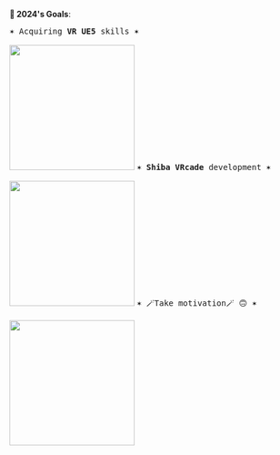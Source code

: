 **🎯 2024's Goals**:

<kbd>✶ Acquiring **VR UE5** skills ✶ <br><br><a href="https://github.com/users/a113ssa/projects/4/"><img src="https://github.com/a113ssa/a113ssa/assets/95538451/51891a7b-0ef8-4089-9598-5c1582e800a2" align="bottom" height="220px"/></a></kbd>
<kbd>✶ **Shiba VRcade** development ✶  <br><br><a href="https://github.com/Shiba-VRcade"><img src="https://github.com/a113ssa/a113ssa/assets/95538451/21ae44da-7d4b-4cc7-98ad-c608dd86e002" height="220px"/></a></kbd>
<kbd>✶ 🪄Take motivation🪄 🙃 ✶  <br><br><a href="https://media.giphy.com/media/UqZ4imFIoljlr5O2sM/giphy.gif"><img src="https://media.giphy.com/media/UqZ4imFIoljlr5O2sM/giphy.gif" height="220px"/></a></kbd>
